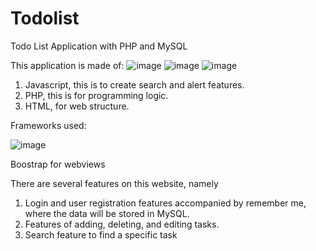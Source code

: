 # Todolist
Todo List Application with PHP and MySQL

This application is made of:
![image](https://user-images.githubusercontent.com/72976453/213944790-df07ea88-cda9-4e74-ab3a-b82621b5845c.png) ![image](https://user-images.githubusercontent.com/72976453/213944863-fd97800e-842e-42d3-99c6-b14fc5bc39fb.png) ![image](https://user-images.githubusercontent.com/72976453/213944889-e7971ba5-5675-47fc-ab91-1abfb6e01b83.png)

1. Javascript, this is to create search and alert features.
2. PHP, this is for programming logic.
3. HTML, for web structure.

Frameworks used:

![image](https://user-images.githubusercontent.com/72976453/213944924-8714668e-855d-46dd-91cf-3d2d7ab07769.png)

Boostrap for webviews

There are several features on this website, namely
1. Login and user registration features accompanied by remember me, where the data will be stored in MySQL.
2. Features of adding, deleting, and editing tasks.
3. Search feature to find a specific task
